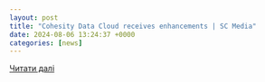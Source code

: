 ```yaml
---
layout: post
title: "Cohesity Data Cloud receives enhancements | SC Media"
date: 2024-08-06 13:24:37 +0000
categories: [news]
---
```


[Читати далі](https://www.scmagazine.com/brief/cohesity-data-cloud-receives-enhancements)
